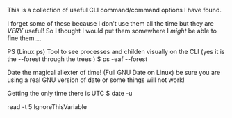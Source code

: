 
This is a collection of useful CLI command/command options I have found.

I forget some of these because I don't use them all the time but they are *VERY* useful! So I thought I would put them somewhere I _might_ be able to fine them....


PS (Linux ps)
  Tool to see processes and childen visually on the CLI (yes it is the --forest through the trees )
  $ ps -eaf --forest

Date the magical allexter of time! (Full GNU Date on Linux)
  be sure you are using a real GNU version of date or some things will not work!

  Getting the only time there is UTC
  $ date -u



read -t 5 IgnoreThisVariable


